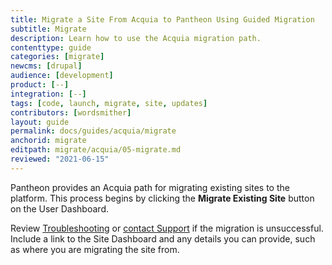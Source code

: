 ```yaml
---
title: Migrate a Site From Acquia to Pantheon Using Guided Migration
subtitle: Migrate
description: Learn how to use the Acquia migration path.
contenttype: guide
categories: [migrate]
newcms: [drupal]
audience: [development]
product: [--]
integration: [--]
tags: [code, launch, migrate, site, updates]
contributors: [wordsmither]
layout: guide
permalink: docs/guides/acquia/migrate
anchorid: migrate
editpath: migrate/acquia/05-migrate.md
reviewed: "2021-06-15"
---
```


Pantheon provides an Acquia path for migrating existing sites to the platform. This process begins by clicking the **Migrate Existing Site** button on the User Dashboard.

<Partial file="migrate/migrate-drupal.md" />

Review [Troubleshooting](/guides/acquia/troubleshooting) or [contact Support](/guides/support/contact-support/) if the migration is unsuccessful. Include a link to the Site Dashboard and any details you can provide, such as where you are migrating the site from.

